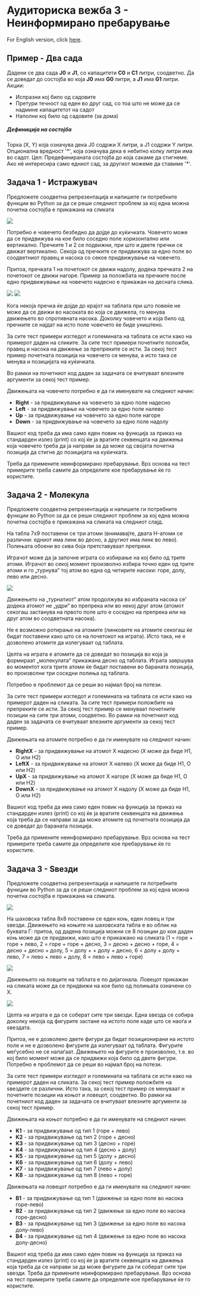 ﻿# Аудиториска вежба 3 - Неинформирано пребарување

For English version, click [here](README_EN.md).

## Пример - Два сада

Дадени се два сада **J0** и **J1**, со капацитети **C0** и **C1** литри, соодветно. 
Да се доведат до состојба во која **J0** има **G0** литри, а **J1** има **G1** литри.
Акции:
- Испразни кој било од садовите
- Претури течност од еден во друг сад, со тоа што не може да се надмине капацитетот на садот
- Наполни кој било од садовите (за дома)

##### Дефиниција на состојба
Торка (X, Y) која означува дека J0 содржи X литри, а J1 содржи Y литри. Опционална вредност 
'\*', која означува дека е небитно колку литри има во садот.
Цел: Предефинираната состојба до која сакаме да стигнеме. Ако нѐ интересира само едниот сад, 
за другиот можеме да ставиме '\*'.



## Задача 1 - Истражувач

Предложете соодветна репрезентација и напишете ги потребните функции во Python за да се реши следниот проблем за кој една можна почетна состојба е прикажана на сликата

![](./../images/explorer1.png)

Потребно е човечето безбедно да дојде до куќичката. Човечето може да се придвижува на кое било соседно поле хоризонтално или вертикално. 
Пречките 1 и 2 се подвижни, при што и двете пречки се движат вертикално. Секоја од пречките се придвижува за едно поле во соодветниот правец и насока со секое придвижување на човечето. 

Притоа, пречката 1 на почетокот се движи надолу, додека пречката 2 на почетокот се движи нагоре. Пример за положбата на пречките после едно придвижување на човечето надесно е прикажан на десната слика. 

![](./../images/explorer1.png) ![](./../images/explorer2.png)


Кога некоја пречка ќе дојде до крајот на таблата при што повеќе не може да се движи во насоката во која се движела, го менува движењето во спротивната насока. 
Доколку човечето и која било од пречките се најдат на исто поле човечето ќе биде уништено.

За сите тест примери изгледот и големината на таблата се исти како на примерот даден на сликите. За сите тест примери почетните положби, правец и насока на движење за препреките се исти. За секој тест пример почетната позиција на човечето се менува, а исто така се менува и позицијата на куќичката.

Во рамки на почетниот код даден за задачата се вчитуваат влезните аргументи за секој тест пример. 

Движењата на човечето потребно е да ги именувате на следниот начин:
- **Right** - за придвижување на човечето за едно поле надесно
- **Left** - за придвижување на човечето за едно поле налево
- **Up** - за придвижување на човечето за едно поле нагоре
- **Down** - за придвижување на човечето за едно поле надолу

Вашиот код треба да има само еден повик на функција за приказ на стандарден излез (print) со кој ќе ја вратите секвенцата на движења која човечето треба да ја направи за да може од својата почетна позиција да стигне до позицијата на куќичката. 

Треба да примените неинформирано пребарување. Врз основа на тест примерите треба самите да определите кое пребарување ќе го користите.




## Задача 2 - Молекула

Предложете соодветна репрезентација и напишете ги потребните функции во Python за да се реши следниот проблем за кој една можна почетна состојба е прикажана на сликата на следниот слајд.

На табла 7x9 поставени се три атоми (внимавајте, двата H-атоми се различни: едниот има линк во десно, а другиот има линк во лево). Полињата обоени во сива боја претставуваат препреки.

Играчот може да ја започне играта со избирање на кој било од трите атоми. Играчот во секој момент произволно избира точно еден од трите атоми и го „турнува“ тој атом во една од четирите насоки: горе, долу, лево или десно.

![](./../images/molecule1.png)

Движењето на „турнатиот“ атом продолжува во избраната насока се’ додека атомот не „удри“ во препрека или во некој друг атом (атомот секогаш застанува на првото поле што е соседно на препрека или на друг атом во соодветната насока).

Не е возможно ротирање на атомите (линковите на атомите секогаш ќе бидат поставени како што се на почетокот на играта). Исто така, не е дозволено атомите да излегуваат од таблата.

Целта на играта е атомите да се доведат во позиција во која ја формираат „молекулата“ прикажана десно од таблата. Играта завршува во моментот кога трите атоми ќе бидат поставени во бараната позиција, во произволни три соседни полиња од таблата.

Потребно е проблемот да се реши во најмал број на потези.

За сите тест примери изгледот и големината на таблата се исти како на примерот даден на сликата. За сите тест примери положбите на препреките се исти. За секој тест пример се менуваат почетните позиции на сите три атоми, соодветно.
Во рамки на почетниот код даден за задачата се вчитуваат влезните аргументи за секој тест пример. 

Движењата на атомите потребно е да ги именувате на следниот начин:
- **RightX** - за придвижување на атомот X надесно (X може да биде H1, O или H2)
- **LeftX** - за придвижување на атомот X налево (X може да биде H1, O или H2)
- **UpX** - за придвижување на атомот X нагоре (X може да биде H1, O или H2)
- **DownX** - за придвижување на атомот X надолу (X може да биде H1, O или H2)

Вашиот код треба да има само еден повик на функција за приказ на стандарден излез (print) со кој ќе ја вратите секвенцата на движења која треба да се направи за да може атомите од почетната позиција да се доведат до бараната позиција. 

Треба да примените неинформирано пребарување. Врз основа на тест примерите треба самите да определите кое пребарување ќе го користите.




## Задача 3 - Ѕвезди
Предложете соодветна репрезентација и напишете ги потребните функции во Python за да се реши следниот проблем за кој една можна почетна состојба е прикажана на сликата.

![](./../images/stars1.png)

На шаховска табла 8x8 поставени се еден коњ, еден ловец и три ѕвезди. Движењето на коњите на шаховската табла е 
во облик на буквата Г: притоа, од дадена позиција можни се 8 позиции до кои даден коњ може да се придвижи, како 
што е прикажано на сликата (1 = горе + горе + лево, 2 = горе + горе + десно, 3 = десно + десно + горе, 
4 = десно + десно + долу, 5 = долу + + долу + десно, 6 = долу + долу + лево, 7 = лево + лево + долу, 
8 = лево + лево + горе)

![](./../images/stars2.png)

Движењето на ловците на таблата е по дијагонала. Ловецот прикажан на сликата може да се придвижи на кое било од полињата означени со X. 


![](./../images/stars3.png)


Целта на играта е да се соберат сите три ѕвезди. Една ѕвезда се собира доколку некоја од фигурите застане на истото поле каде што се наоѓа и ѕвездата.

Притоа, не е дозволено двете фигури да бидат позиционирани на истото поле и не е дозволено фигурите да излегуваат од таблата. Фигурите меѓусебно не се напаѓаат. 
Движењето на фигурите е произволно, т.е. во кој било момент може да се придвижи која било од двете фигури.
Потребно е проблемот да се реши во најмал број на потези.

За сите тест примери изгледот и големината на таблата се исти како на примерот даден на сликата. За секој тест пример положбите на ѕвездите се различни. Исто така, за секој тест пример се менуваат и почетните позиции на коњот и ловецот, соодветно.
Во рамки на почетниот код даден за задачата се вчитуваат влезните аргументи за секој тест пример. 


Движењата на коњот потребно е да ги именувате на следниот начин:
- **K1** - за придвижување од тип 1 (горе + лево)
- **K2** - за придвижување од тип 2 (горе + десно)
- **K3** - за придвижување од тип 3 (десно + горе)
- **K4** - за придвижување од тип 4 (десно + долу)
- **K5** - за придвижување од тип 5 (долу + десно)
- **K6** - за придвижување од тип 6 (долу + лево)
- **K7** - за придвижување од тип 7 (лево + долу)
- **K8** - за придвижување од тип 8 (лево + горе)


Движењата на ловецот потребно е да ги именувате на следниот начин:
- **B1** - за придвижување од тип 1 (движење за едно поле во насока горе-лево)
- **B2** - за придвижување од тип 2 (движење за едно поле во насока горе-десно)
- **B3** - за придвижување од тип 3 (движење за едно поле во насока долу-лево)
- **B4** - за придвижување од тип 4 (движење за едно поле во насока долу-десно)


Вашиот код треба да има само еден повик на функција за приказ на стандарден излез (print) со кој ќе ја вратите секвенцата на движења која треба да се направи за да може фигурите да ги соберат сите три ѕвезди. 
Треба да примените неинформирано пребарување. Врз основа на тест примерите треба самите да определите кое пребарување ќе го користите.


